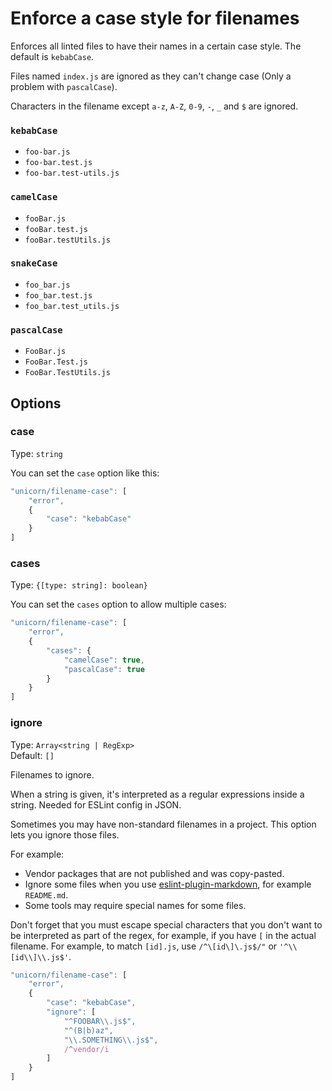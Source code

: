 # Enforce a case style for filenames

Enforces all linted files to have their names in a certain case style. The default is `kebabCase`.

Files named `index.js` are ignored as they can't change case (Only a problem with `pascalCase`).

Characters in the filename except `a-z`, `A-Z`, `0-9`, `-`, `_` and `$` are ignored.

### `kebabCase`

- `foo-bar.js`
- `foo-bar.test.js`
- `foo-bar.test-utils.js`

### `camelCase`

- `fooBar.js`
- `fooBar.test.js`
- `fooBar.testUtils.js`

### `snakeCase`

- `foo_bar.js`
- `foo_bar.test.js`
- `foo_bar.test_utils.js`

### `pascalCase`

- `FooBar.js`
- `FooBar.Test.js`
- `FooBar.TestUtils.js`

## Options

### case

Type: `string`

You can set the `case` option like this:

```js
"unicorn/filename-case": [
	"error",
	{
		"case": "kebabCase"
	}
]
```

### cases

Type: `{[type: string]: boolean}`

You can set the `cases` option to allow multiple cases:

```js
"unicorn/filename-case": [
	"error",
	{
		"cases": {
			"camelCase": true,
			"pascalCase": true
		}
	}
]
```

### ignore

Type: `Array<string | RegExp>`\
Default: `[]`

Filenames to ignore.

When a string is given, it's interpreted as a regular expressions inside a string. Needed for ESLint config in JSON.

Sometimes you may have non-standard filenames in a project. This option lets you ignore those files.

For example:

- Vendor packages that are not published and was copy-pasted.
- Ignore some files when you use [eslint-plugin-markdown](https://github.com/eslint/eslint-plugin-markdown), for example `README.md`.
- Some tools may require special names for some files.

Don't forget that you must escape special characters that you don't want to be interpreted as part of the regex, for example, if you have `[` in the actual filename. For example, to match `[id].js`, use `/^\[id\]\.js$/"` or `'^\\[id\\]\\.js$'`.

```js
"unicorn/filename-case": [
	"error",
	{
		"case": "kebabCase",
		"ignore": [
			"^FOOBAR\\.js$",
			"^(B|b)az",
			"\\.SOMETHING\\.js$",
			/^vendor/i
		]
	}
]
```
